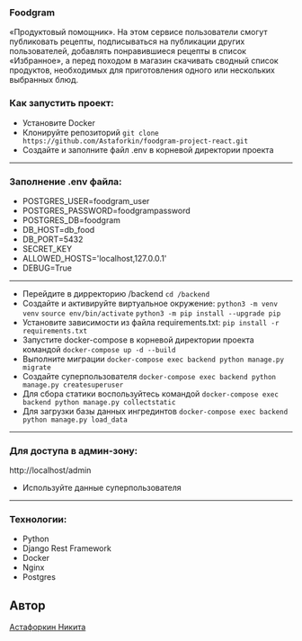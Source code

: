 ### Foodgram

«Продуктовый помощник». На этом сервисе пользователи смогут публиковать рецепты, подписываться на публикации других пользователей, добавлять понравившиеся рецепты в список «Избранное», а перед походом в магазин скачивать сводный список продуктов, необходимых для приготовления одного или нескольких выбранных блюд.

### Как запустить проект:

- Установите Docker
- Клонируйте репозиторий
``` git clone https://github.com/Astaforkin/foodgram-project-react.git ```
- Создайте и заполните файл .env в корневой директории проекта
-- -
### Заполнение .env файла:

- POSTGRES_USER=foodgram_user
- POSTGRES_PASSWORD=foodgrampassword
- POSTGRES_DB=foodgram
- DB_HOST=db_food
- DB_PORT=5432
- SECRET_KEY
- ALLOWED_HOSTS='localhost,127.0.0.1'
- DEBUG=True
-- -
- Перейдите в дирректорию /backend
``` cd /backend ```
- Cоздайте и активируйте виртуальное окружение:
``` python3 -m venv venv ```
``` source env/bin/activate ```
``` python3 -m pip install --upgrade pip ```
- Установите зависимости из файла requirements.txt:
``` pip install -r requirements.txt ```
- Запустите docker-compose в корневой директории проекта командой
``` docker-compose up -d --build ```
- Выполните миграции
``` docker-compose exec backend python manage.py migrate ```
- Создайте суперпользователя
``` docker-compose exec backend python manage.py createsuperuser ```
- Для сбора статики воспользуйтесь командой
``` docker-compose exec backend python manage.py collectstatic ```
- Для загрузки базы данных ингрединтов
``` docker-compose exec backend python manage.py load_data ```
-- -
### Для доступа в админ-зону:
http://localhost/admin
- Используйте данные суперпользователя
-- -
### Технологии:
- Python
- Django Rest Framework
- Docker
- Nginx
- Postgres
## Автор

[Астафоркин Никита](https://github.com/Astaforkin)
